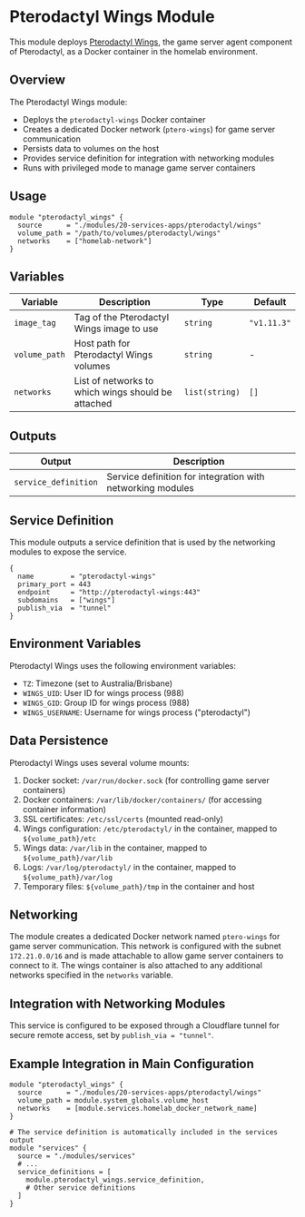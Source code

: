 # Pterodactyl Wings Module

This module deploys [Pterodactyl Wings](https://pterodactyl.io/wings/), the game server agent component of Pterodactyl, as a Docker container in the homelab environment.

## Overview

The Pterodactyl Wings module:

- Deploys the `pterodactyl-wings` Docker container
- Creates a dedicated Docker network (`ptero-wings`) for game server communication
- Persists data to volumes on the host
- Provides service definition for integration with networking modules
- Runs with privileged mode to manage game server containers

## Usage

```hcl
module "pterodactyl_wings" {
  source      = "./modules/20-services-apps/pterodactyl/wings"
  volume_path = "/path/to/volumes/pterodactyl/wings"
  networks    = ["homelab-network"]
}
```

## Variables

| Variable      | Description                                             | Type           | Default     |
| ------------- | ------------------------------------------------------- | -------------- | ----------- |
| `image_tag`   | Tag of the Pterodactyl Wings image to use               | `string`       | `"v1.11.3"` |
| `volume_path` | Host path for Pterodactyl Wings volumes                 | `string`       | -           |
| `networks`    | List of networks to which wings should be attached      | `list(string)` | `[]`        |

## Outputs

| Output               | Description                                                |
| -------------------- | ---------------------------------------------------------- |
| `service_definition` | Service definition for integration with networking modules |

## Service Definition

This module outputs a service definition that is used by the networking modules to expose the service.

```hcl
{
  name         = "pterodactyl-wings"
  primary_port = 443
  endpoint     = "http://pterodactyl-wings:443"
  subdomains   = ["wings"]
  publish_via  = "tunnel"
}
```

## Environment Variables

Pterodactyl Wings uses the following environment variables:

- `TZ`: Timezone (set to Australia/Brisbane)
- `WINGS_UID`: User ID for wings process (988)
- `WINGS_GID`: Group ID for wings process (988)
- `WINGS_USERNAME`: Username for wings process ("pterodactyl")

## Data Persistence

Pterodactyl Wings uses several volume mounts:

1. Docker socket: `/var/run/docker.sock` (for controlling game server containers)
2. Docker containers: `/var/lib/docker/containers/` (for accessing container information)
3. SSL certificates: `/etc/ssl/certs` (mounted read-only)
4. Wings configuration: `/etc/pterodactyl/` in the container, mapped to `${volume_path}/etc`
5. Wings data: `/var/lib` in the container, mapped to `${volume_path}/var/lib`
6. Logs: `/var/log/pterodactyl/` in the container, mapped to `${volume_path}/var/log`
7. Temporary files: `${volume_path}/tmp` in the container and host

## Networking

The module creates a dedicated Docker network named `ptero-wings` for game server communication. This network is configured with the subnet `172.21.0.0/16` and is made attachable to allow game server containers to connect to it. The wings container is also attached to any additional networks specified in the `networks` variable.

## Integration with Networking Modules

This service is configured to be exposed through a Cloudflare tunnel for secure remote access, set by `publish_via = "tunnel"`.

## Example Integration in Main Configuration

```hcl
module "pterodactyl_wings" {
  source      = "./modules/20-services-apps/pterodactyl/wings"
  volume_path = module.system_globals.volume_host
  networks    = [module.services.homelab_docker_network_name]
}

# The service definition is automatically included in the services output
module "services" {
  source = "./modules/services"
  # ...
  service_definitions = [
    module.pterodactyl_wings.service_definition,
    # Other service definitions
  ]
}
```
